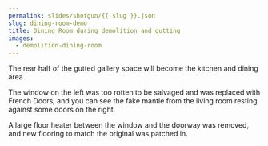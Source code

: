 ```yaml
---
permalink: slides/shotgun/{{ slug }}.json
slug: dining-room-demo
title: Dining Room during demolition and gutting
images:
  - demolition-dining-room
---
```

The rear half of the gutted gallery space will become the kitchen and dining area.

The window on the left was too rotten to be salvaged and was replaced with French Doors, and you can see the fake mantle from the living room resting against some doors on the right.

A large floor heater between the window and the doorway was removed, and new flooring to match the original was patched in.